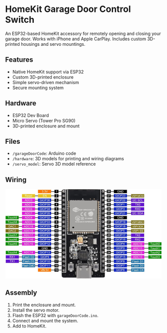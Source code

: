 # HomeKit Garage Door Control Switch

An ESP32-based HomeKit accessory for remotely opening and closing your garage door. Works with iPhone and Apple CarPlay. Includes custom 3D-printed housings and servo mountings.

## Features
- Native HomeKit support via ESP32
- Custom 3D-printed enclosure
- Simple servo-driven mechanism
- Secure mounting system

## Hardware
- ESP32 Dev Board
- Micro Servo (Tower Pro SG90)
- 3D-printed enclosure and mount

## Files
- `/garageDoorCode`: Arduino code
- `/hardware`: 3D models for printing and wiring diagrams
- `/servo_model`: Servo 3D model reference

## Wiring
![ESP32 Pinout](hardware/esp32_pinout.jpg)

## Assembly
1. Print the enclosure and mount.
2. Install the servo motor.
3. Flash the ESP32 with `garageDoorCode.ino`.
4. Connect and mount the system.
5. Add to HomeKit.
